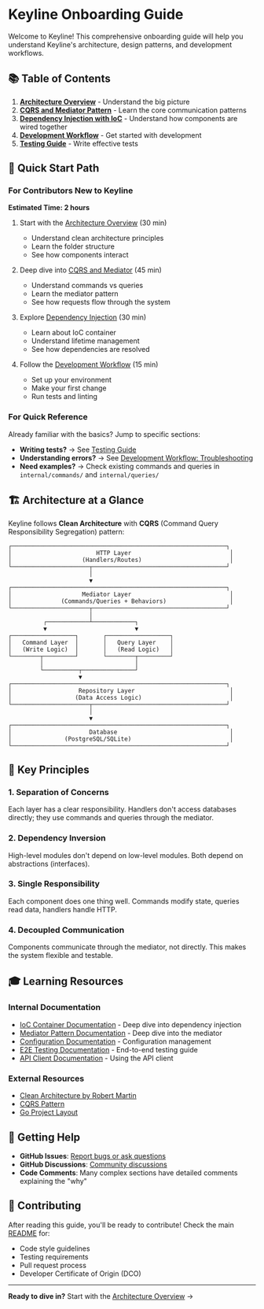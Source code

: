 # Keyline Onboarding Guide

Welcome to Keyline! This comprehensive onboarding guide will help you understand Keyline's architecture, design patterns, and development workflows.

## 📚 Table of Contents

1. **[Architecture Overview](01-architecture-overview.md)** - Understand the big picture
2. **[CQRS and Mediator Pattern](02-cqrs-and-mediator.md)** - Learn the core communication patterns
3. **[Dependency Injection with IoC](03-dependency-injection.md)** - Understand how components are wired together
4. **[Development Workflow](04-development-workflow.md)** - Get started with development
5. **[Testing Guide](06-testing-guide.md)** - Write effective tests

## 🎯 Quick Start Path

### For Contributors New to Keyline

**Estimated Time: 2 hours**

1. Start with the [Architecture Overview](01-architecture-overview.md) (30 min)
   - Understand clean architecture principles
   - Learn the folder structure
   - See how components interact

2. Deep dive into [CQRS and Mediator](02-cqrs-and-mediator.md) (45 min)
   - Understand commands vs queries
   - Learn the mediator pattern
   - See how requests flow through the system

3. Explore [Dependency Injection](03-dependency-injection.md) (30 min)
   - Learn about IoC container
   - Understand lifetime management
   - See how dependencies are resolved

4. Follow the [Development Workflow](04-development-workflow.md) (15 min)
   - Set up your environment
   - Make your first change
   - Run tests and linting

### For Quick Reference

Already familiar with the basics? Jump to specific sections:

- **Writing tests?** → See [Testing Guide](06-testing-guide.md)
- **Understanding errors?** → See [Development Workflow: Troubleshooting](04-development-workflow.md#troubleshooting)
- **Need examples?** → Check existing commands and queries in `internal/commands/` and `internal/queries/`

## 🏗️ Architecture at a Glance

Keyline follows **Clean Architecture** with **CQRS** (Command Query Responsibility Segregation) pattern:

```
┌─────────────────────────────────────────────────────────────┐
│                        HTTP Layer                            │
│                    (Handlers/Routes)                         │
└──────────────────────┬──────────────────────────────────────┘
                       │
                       ▼
┌─────────────────────────────────────────────────────────────┐
│                    Mediator Layer                            │
│              (Commands/Queries + Behaviors)                  │
└──────────────────────┬──────────────────────────────────────┘
                       │
          ┌────────────┴────────────┐
          ▼                         ▼
┌──────────────────┐       ┌──────────────────┐
│   Command Layer  │       │   Query Layer    │
│   (Write Logic)  │       │   (Read Logic)   │
└────────┬─────────┘       └────────┬─────────┘
         │                          │
         └──────────┬───────────────┘
                    ▼
┌─────────────────────────────────────────────────────────────┐
│                   Repository Layer                           │
│                  (Data Access Logic)                         │
└──────────────────────┬──────────────────────────────────────┘
                       │
                       ▼
┌─────────────────────────────────────────────────────────────┐
│                      Database                                │
│               (PostgreSQL/SQLite)                            │
└─────────────────────────────────────────────────────────────┘
```

## 🔑 Key Principles

### 1. **Separation of Concerns**
Each layer has a clear responsibility. Handlers don't access databases directly; they use commands and queries through the mediator.

### 2. **Dependency Inversion**
High-level modules don't depend on low-level modules. Both depend on abstractions (interfaces).

### 3. **Single Responsibility**
Each component does one thing well. Commands modify state, queries read data, handlers handle HTTP.

### 4. **Decoupled Communication**
Components communicate through the mediator, not directly. This makes the system flexible and testable.

## 🎓 Learning Resources

### Internal Documentation
- [IoC Container Documentation](../../ioc/Readme.md) - Deep dive into dependency injection
- [Mediator Pattern Documentation](../../mediator/README.md) - Deep dive into the mediator
- [Configuration Documentation](../../internal/config/README.md) - Configuration management
- [E2E Testing Documentation](../../tests/e2e/README.md) - End-to-end testing guide
- [API Client Documentation](../../client/README.md) - Using the API client

### External Resources
- [Clean Architecture by Robert Martin](https://blog.cleancoder.com/uncle-bob/2012/08/13/the-clean-architecture.html)
- [CQRS Pattern](https://martinfowler.com/bliki/CQRS.html)
- [Go Project Layout](https://github.com/golang-standards/project-layout)

## 🤝 Getting Help

- **GitHub Issues**: [Report bugs or ask questions](https://github.com/The127/Keyline/issues)
- **GitHub Discussions**: [Community discussions](https://github.com/The127/Keyline/discussions)
- **Code Comments**: Many complex sections have detailed comments explaining the "why"

## 📝 Contributing

After reading this guide, you'll be ready to contribute! Check the main [README](../../README.md) for:
- Code style guidelines
- Testing requirements
- Pull request process
- Developer Certificate of Origin (DCO)

---

**Ready to dive in?** Start with the [Architecture Overview](01-architecture-overview.md) →
